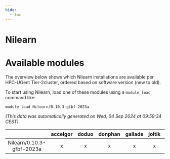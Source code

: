 ```yaml
---
hide:
  - toc
---
```


Nilearn
=======

# Available modules


The overview below shows which Nilearn installations are available per HPC-UGent Tier-2cluster, ordered based on software version (new to old).

To start using Nilearn, load one of these modules using a `module load` command like:

```shell
module load Nilearn/0.10.3-gfbf-2023a
```

*(This data was automatically generated on Wed, 04 Sep 2024 at 09:59:34 CEST)*  

| |accelgor|doduo|donphan|gallade|joltik|shinx|skitty|
| :---: | :---: | :---: | :---: | :---: | :---: | :---: | :---: |
|Nilearn/0.10.3-gfbf-2023a|x|x|x|x|x|-|x|
